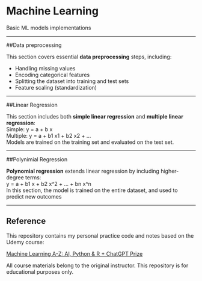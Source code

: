# Machine Learning
Basic ML models implementations

---
##Data preprocessing

This section covers essential **data preprocessing** steps, including:
- Handling missing values
- Encoding categorical features
- Splitting the dataset into training and test sets
- Feature scaling (standardization)

---
##Linear Regression  

This section includes both **simple linear regression** and **multiple linear regression**:  
Simple: y = a + b x  
Multiple: y = a + b1 x1 + b2 x2 + ...  
Models are trained on the training set and evaluated on the test set.

---
##Polynimial Regression  

**Polynomial regression** extends linear regression by including higher-degree terms:  
y = a + b1 x + b2 x^2 + ... + bn x^n  
In this section, the model is trained on the entire dataset, and used to predict new outcomes

---
## Reference

This repository contains my personal practice code and notes based on the Udemy course:

[Machine Learning A-Z: AI, Python & R + ChatGPT Prize]([https://www.udemy.com/course/course-name/](https://www.udemy.com/course/machinelearning/?couponCode=LETSLEARNNOW)) 

All course materials belong to the original instructor. This repository is for educational purposes only.
